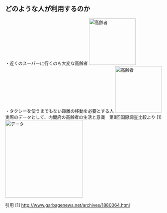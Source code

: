 ## どのような人が利用するのか

・近くのスーパーに行くのも大変な高齢者
<img width="150px" alt="高齢者" src="http://kids.wanpug.com/illust/illust2242.png"> <br>
・タクシーを使うまでもない距離の移動を必要とする人
<img width="150px" alt="高齢者" src="http://4.bp.blogspot.com/-CDDy2guXLbM/VGX8t3XBfCI/AAAAAAAApLs/en2Xg8h6os0/s800/kourei_jiko_car.png"> <br>
実際のデータとして、内閣府の高齢者の生活と意識　第8回国際調査比較より
[1]<img width="250px" alt="データ" src="http://kids.wanpug.com/illust/illust2242.png">

引用
[1] http://www.garbagenews.net/archives/1880064.html

